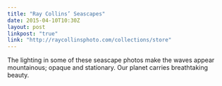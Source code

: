 ```yaml
---
title: "Ray Collins’ Seascapes"
date: 2015-04-10T10:30Z
layout: post
linkpost: "true"
link: "http://raycollinsphoto.com/collections/store"
---
```


The lighting in some of these seascape photos make the waves appear mountainous; opaque and stationary. Our planet carries breathtaking beauty.